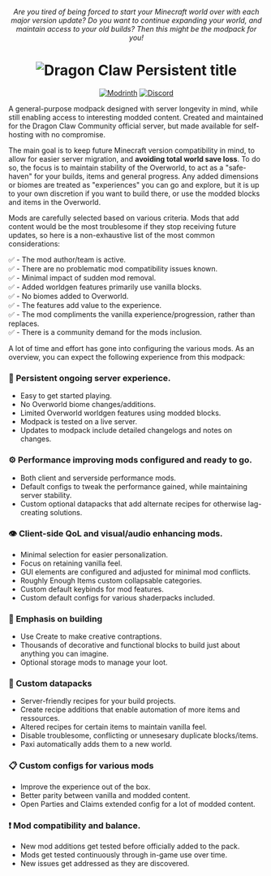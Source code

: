 <div align="center">

_<center>Are you tired of being forced to start your Minecraft world over with each major version update? Do you want to continue expanding your world, and maintain access to your old builds? Then this might be the modpack for you!</center>_



# <center>![Dragon Claw Persistent title](https://cdn.modrinth.com/data/cached_images/0ea2dd76c449e5e371677e3a46daa373c72e6b02.png)</center>

[![Modrinth][img-modrinth]][url-modrinth]
[![Discord][img-discord]][url-discord]



</div>

A general-purpose modpack designed with server longevity in mind, while still enabling access to interesting modded content. Created and maintained for the Dragon Claw Community official server, but made available for self-hosting with no compromise.

The main goal is to keep future Minecraft version compatibility in mind, to allow for easier server migration, and **avoiding total world save loss**. To do so, the focus is to maintain stability of the Overworld, to act as a "safe-haven" for your builds, items and general progress. Any added dimensions or biomes are treated as "experiences" you can go and explore, but it is up to your own discretion if you want to build there, or use the modded blocks and items in the Overworld.

Mods are carefully selected based on various criteria. Mods that add content would be the most troublesome if they stop receiving future updates, so here is a non-exhaustive list of the most common considerations:

✅ - The mod author/team is active.\
✅ - There are no problematic mod compatibility issues known.\
✅ - Minimal impact of sudden mod removal.\
✅ - Added worldgen features primarily use vanilla blocks.\
✅ - No biomes added to Overworld.\
✅ - The features add value to the experience.\
✅ - The mod compliments the vanilla experience/progression, rather than replaces.\
✅ - There is a community demand for the mods inclusion.

A lot of time and effort has gone into configuring the various mods. As an overview, you can expect the following experience from this modpack:

### 💎 Persistent ongoing server experience.
- Easy to get started playing.
- No Overworld biome changes/additions.
- Limited Overworld worldgen features using modded blocks.
- Modpack is tested on a live server.
- Updates to modpack include detailed changelogs and notes on changes.

### ⚙ Performance improving mods configured and ready to go.
- Both client and serverside performance mods.
- Default configs to tweak the performance gained, while maintaining server stability.
- Custom optional datapacks that add alternate recipes for otherwise lag-creating solutions.

### 👁 Client-side QoL and visual/audio enhancing mods.
- Minimal selection for easier personalization.
- Focus on retaining vanilla feel.
- GUI elements are configured and adjusted for minimal mod conflicts.
- Roughly Enough Items custom collapsable categories.
- Custom default keybinds for mod features.
- Custom default configs for various shaderpacks included.

### 🧱 Emphasis on building 
- Use Create to make creative contraptions.
- Thousands of decorative and functional blocks to build just about anything you can imagine.
- Optional storage mods to manage your loot.

### 📁 Custom datapacks
- Server-friendly recipes for your build projects.
- Create recipe additions that enable automation of more items and ressources.
- Altered recipes for certain items to maintain vanilla feel.
- Disable troublesome, conflicting or unnesesary duplicate blocks/items.
- Paxi automatically adds them to a new world.

### 📋 Custom configs for various mods
- Improve the experience out of the box.
- Better parity between vanilla and modded content.
- Open Parties and Claims extended config for a lot of modded content.

### ❗ Mod compatibility and balance.
- New mod additions get tested before officially added to the pack.
- Mods get tested continuously through in-game use over time.
- New issues get addressed as they are discovered.


[img-modrinth]: <https://img.shields.io/modrinth/dt/dragon-claw-persistent?style=plastic&logo=modrinth&label=Modrinth&link=https%3A%2F%2Fmodrinth.com%2Fmodpack%2Fdragon-claw-persistent>
[img-discord]: <https://img.shields.io/discord/226253895758905363?style=plastic&logo=discord&label=Discord&link=https%3A%2F%2Fdiscord.gg%2FQCK4v25WuC>

[url-modrinth]: <https://modrinth.com/modpack/dragon-claw-persistent>
[url-discord]: <https://discord.gg/QCK4v25WuC>





















